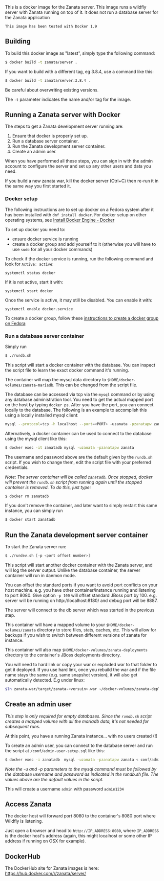 This is a docker image for the Zanata server. This image runs a wildfly server with Zanata running on top of it. It does not run a database server for the Zanata application

```
This image has been tested with Docker 1.9
```

## Building

To build this docker image as "latest", simply type the following command:

```sh
$ docker build -t zanata/server .
```

If you want to build with a different tag, eg 3.8.4, use a command like this:

```sh
$ docker build -t zanata/server:3.8.4 .
```

Be careful about overwriting existing versions.

The `-t` parameter indicates the name and/or tag for the image.

## Running a Zanata server with Docker

The steps to get a Zanata development server running are:

 1. Ensure that docker is properly set up.
 2. Run a database server container.
 3. Run the Zanata development server container.
 4. Create an admin user.

When you have performed all these steps, you can sign in with the admin account
to configure the server and set up any other users and data you need.

If you build a new zanata war, kill the docker server (Ctrl+C) then re-run it
in the same way you first started it.


### Docker setup

The following instructions are to set up docker on a Fedora system after it has
been installed with `dnf install docker`. For docker setup on other operating
systems, see [Install Docker Engine - Docker](https://docs.docker.com/engine/installation/)

To set up docker you need to:

 - ensure docker service is running
 - create a docker group and add yourself to it (otherwise you will have to
   use `sudo` for all your docker commands)

To check if the docker service is running, run the following command and look
for `Active: active`:

```
systemctl status docker
```

If it is not active, start it with:

```
systemctl start docker
```


Once the service is active, it may still be disabled. You can enable it with:

```
systemctl enable docker.service
```


To create a docker group, follow these
[instructions to create a docker group on Fedora](https://docs.docker.com/engine/installation/linux/fedora/#/create-a-docker-group)


### Run a database server container

Simply run

```sh
$ ./rundb.sh
```

This script will start a docker container with the database. You can inspect the script file to learn the exact docker command it's running.

The container will map the mysql data directory to `$HOME/docker-volumes/zanata-mariadb`. This can be changed from the script file.

The database can be accessed via tcp via the `mysql` command or by using any database administration tool. You need to get the actual mapped port on the host by typing `docker ps`. After you have the port, you can connect locally to the database. The following is an example to accomplish this using a locally installed mysql client:

```sh
mysql --protocol=tcp -h localhost --port=<PORT> -uzanata -pzanatapw zanata
```

Alternatively, a docker container can be used to connect to the database using the mysql client like this:

```sh
$ docker exec -it zanatadb mysql -uzanata -pzanatapw zanata
```

The username and password above are the default given by the `rundb.sh` script. If you wish to change them, edit the script file with your preferred credentials.

_Note: The server container will be called `zanatadb`. Once stopped, docker will prevent the `rundb.sh` script from running again until the stopped container is removed. To do this, just type:_

```sh
$ docker rm zanatadb
```

If you don't remove the container, and later want to simply restart this same instance, you can simply run

```sh
$ docker start zanatadb
```

## Run the Zanata development server container

To start the Zanata server run:

```sh
$ ./rundev.sh [-p <port offset number>]
```

This script will start another docker container with the Zanata server, and will log the server output. Unlike the database container, the server container will run in daemon mode.

You can offset the standard ports if you want to avoid port conflicts on your host machine. e.g. you have other container/instance running and listening to port 8080. Give option `-p 100` will offset standard JBoss port by 100. e.g. server will be running on http://localhost:8180/ and debug port will be 8887.

The server will connect to the db server which was started in the previous step.

This container will have a mapped volume to your `$HOME/docker-volumes/zanata` directory to store files, stats, caches, etc. This will allow for backups if you wish to switch between different versions of zanata for instance.

This container will also map `$HOME/docker-volumes/zanata-deployments` directory to the container's JBoss deployments directory.

You will need to hard link or copy your war or exploded war to that folder to get it deployed. If you use hard link, once you rebuild the war and if the file name stays the same (e.g. same snapshot version), it will also get automatically detected.
E.g under linux:
```sh
$ln zanata-war/target/zanata-<versuin>.war ~/docker-volumes/zanata-deployments/ROOT.war
```


## Create an admin user

_This step is only required for empty databases. Since the `rundb.sh` script creates a mapped volume with all the mariadb data, it's not needed for subsequent runs._

At this point, you have a running Zanata instance... with no users created (!)

To create an admin user, you can connect to the database server and run the script at `/conf/admin-user-setup.sql` like this:

```sh
$ docker exec -i zanatadb  mysql -uzanata -pzanatapw zanata < conf/admin-user-setup.sql
```

_Note the -u and -p parameters to the mysql command must be followed by the database username and password as indicated in the rundb.sh file. The values above are the default values in the script._

This will create a username `admin` with password `admin1234`

## Access Zanata

The docker host will forward port 8080 to the container's 8080 port where Wildfly is listening.

Just open a browser and head to `http://IP_ADDRESS:8080`, where `IP_ADDRESS` is the docker host's address (again, this might localhost or some other IP address if running on OSX for example).

## DockerHub

The DockerHub site for Zanata images is here:
https://hub.docker.com/r/zanata/server/
